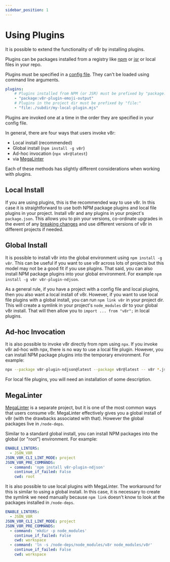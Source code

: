 ```yaml
---
sidebar_position: 1
---
```


# Using Plugins

It is possible to extend the functionality of v8r by installing plugins.

Plugins can be packages installed from a registry like [npm](https://www.npmjs.com/) or [jsr](https://jsr.io/) or local files in your repo.

Plugins must be specified in a [config file](../configuration.md). They can't be loaded using command line arguments.

```yaml title=".v8rrc.yml"
plugins:
    # Plugins installed from NPM (or JSR) must be prefixed by "package:"
    - "package:v8r-plugin-emoji-output"
    # Plugins in the project dir must be prefixed by "file:"
    - "file:./subdir/my-local-plugin.mjs"
```

Plugins are invoked one at a time in the order they are specified in your config file.

In general, there are four ways that users invoke v8r:

- Local install (recommended)
- Global install (`npm install -g v8r`)
- Ad-hoc invocation (`npx v8r@latest`)
- via [MegaLinter](https://megalinter.io/)

Each of these methods has slightly different considerations when working with plugins.

## Local Install

If you are using plugins, this is the recommended way to use v8r. In this case it is straightforward to use both NPM package plugins and local file plugins in your project. Install v8r and any plugins in your project's `package.json`. This allows you to pin your versions, co-ordinate upgrades in the event of any [breaking changes](../semver.md) and use different versions of v8r in different projects if needed.

## Global Install

It is possible to install v8r into the global environment using `npm install -g v8r`. This can be useful if you want to use v8r across lots of projects but this model may not be a good fit if you use plugins. That said, you can also install NPM package plugins into your global environment. For example `npm install -g v8r v8r-plugin-ndjson`.

As a general rule, if you have a project with a config file and local plugins, then you also want a local install of v8r. However, if you want to use local file plugins with a global install, you can run `npm link v8r` in your project dir. This will create a symlink in your project's `node_modules` dir to your global v8r install. That will then allow you to `import ... from "v8r";` in local plugins.

## Ad-hoc Invocation

It is also possible to invoke v8r directly from npm using `npx`. If you invoke v8r ad-hoc with npx, there is no way to use a local file plugin. However, you can install NPM package plugins into the temporary environment. For example:

```bash
npx --package v8r-plugin-ndjson@latest --package v8r@latest -- v8r *.json
```

For local file plugins, you will need an installation of some description.

## MegaLinter

[MegaLinter](https://megalinter.io/) is a separate project, but it is one of the most common ways that users consume v8r. MegaLinter effectively gives you a global install of v8r (with the drawbacks associated with that). However the global packages live in `/node-deps`.

Similar to a standard global install, you can install NPM packages into the global (or "root") environment. For example:

```yaml title=".mega-linter.yml"
ENABLE_LINTERS:
  - JSON_V8R
JSON_V8R_CLI_LINT_MODE: project
JSON_V8R_PRE_COMMANDS:
  - command: 'npm install v8r-plugin-ndjson'
    continue_if_failed: False
    cwd: root
```

It is also possible to use local plugins with MegaLinter. The workaround for this is similar to using a global install. In this case, it is necessary to create the symlink we need manually because `npm link` doesn't know to look at the packages installed in `/node-deps`. 

```yaml title=".mega-linter.yml"
ENABLE_LINTERS:
  - JSON_V8R
JSON_V8R_CLI_LINT_MODE: project
JSON_V8R_PRE_COMMANDS:
  - command: 'mkdir -p node_modules'
    continue_if_failed: False
    cwd: workspace
  - command: 'ln -s /node-deps/node_modules/v8r node_modules/v8r'
    continue_if_failed: False
    cwd: workspace
```
